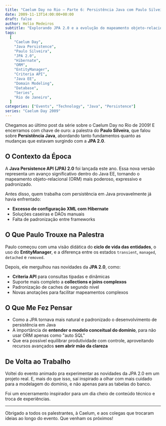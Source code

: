 ```yaml
---
title: "Caelum Day no Rio – Parte 6: Persistência Java com Paulo Silveira"
date: 2009-11-13T14:00:00+00:00
draft: false
author: Helio Medeiros
subtitle: "Explorando JPA 2.0 e a evolução do mapeamento objeto-relacional"
tags:
  [
    "Caelum Day",
    "Java Persistence",
    "Paulo Silveira",
    "JPA 2.0",
    "Hibernate",
    "ORM",
    "EntityManager",
    "Criteria API",
    "Java EE",
    "Domain Modeling",
    "Database",
    "Series",
    "Rio de Janeiro",
  ]
categories: ["Events", "Technology", "Java", "Persistence"]
series: "Caelum Day 2009"
---
```


Chegamos ao último post da série sobre o Caelum Day no Rio de 2009! E encerramos com chave de ouro: a palestra do **Paulo Silveira**, que falou sobre **Persistência Java**, abordando tanto fundamentos quanto as mudanças que estavam surgindo com a **JPA 2.0**.

## O Contexto da Época

A **Java Persistence API (JPA) 2.0** foi lançada este ano. Essa nova versão representa um avanço significativo dentro do Java EE, tornando o mapeamento objeto-relacional (ORM) mais poderoso, expressivo e padronizado.

Antes disso, quem trabalha com persistência em Java provavelmente já havia enfrentado:

- **Excesso de configuração XML com Hibernate**
- Soluções caseiras e DAOs manuais
- Falta de padronização entre frameworks

## O Que Paulo Trouxe na Palestra

Paulo começou com uma visão didática do **ciclo de vida das entidades**, o uso do **EntityManager**, e a diferença entre os estados `transient`, `managed`, `detached` e `removed`.

Depois, ele mergulhou nas novidades da **JPA 2.0**, como:

- **Criteria API** para consultas tipadas e dinâmicas
- Suporte mais completo a **collections e joins complexos**
- Padronização de caches de segundo nível
- Novas anotações para facilitar mapeamentos complexos

## O Que Me Fez Pensar

- Como a JPA tornava mais natural e padronizado o desenvolvimento de persistência em Java
- A importância de **entender o modelo conceitual do domínio**, para não usar ORM apenas como "auto SQL"
- Que era possível equilibrar produtividade com controle, aproveitando recursos avançados **sem abrir mão da clareza**

## De Volta ao Trabalho

Voltei do evento animado pra experimentar as novidades da JPA 2.0 em um projeto real. E, mais do que isso, saí inspirado a olhar com mais cuidado para a modelagem do domínio, e não apenas para as tabelas do banco.

Foi um encerramento inspirador para um dia cheio de conteúdo técnico e troca de experiências.

---

Obrigado a todos os palestrantes, à Caelum, e aos colegas que trocaram ideias ao longo do evento. Que venham os próximos!
